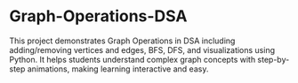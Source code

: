 # Graph-Operations-DSA
This project demonstrates Graph Operations in DSA including adding/removing vertices and edges, BFS, DFS, and visualizations using Python. It helps students understand complex graph concepts with step-by-step animations, making learning interactive and easy.

